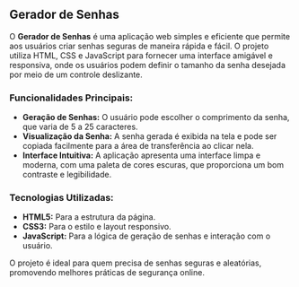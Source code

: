 <h2>Gerador de Senhas</h2>

<p>
    O <strong>Gerador de Senhas</strong> é uma aplicação web simples e eficiente que permite aos usuários criar senhas seguras de maneira rápida e fácil. O projeto utiliza HTML, CSS e JavaScript para fornecer uma interface amigável e responsiva, onde os usuários podem definir o tamanho da senha desejada por meio de um controle deslizante.
</p>

<h3>Funcionalidades Principais:</h3>
<ul>
    <li><strong>Geração de Senhas:</strong> O usuário pode escolher o comprimento da senha, que varia de 5 a 25 caracteres.</li>
    <li><strong>Visualização da Senha:</strong> A senha gerada é exibida na tela e pode ser copiada facilmente para a área de transferência ao clicar nela.</li>
    <li><strong>Interface Intuitiva:</strong> A aplicação apresenta uma interface limpa e moderna, com uma paleta de cores escuras, que proporciona um bom contraste e legibilidade.</li>
</ul>

<h3>Tecnologias Utilizadas:</h3>
<ul>
    <li><strong>HTML5:</strong> Para a estrutura da página.</li>
    <li><strong>CSS3:</strong> Para o estilo e layout responsivo.</li>
    <li><strong>JavaScript:</strong> Para a lógica de geração de senhas e interação com o usuário.</li>
</ul>

<p>
    O projeto é ideal para quem precisa de senhas seguras e aleatórias, promovendo melhores práticas de segurança online.
</p>

